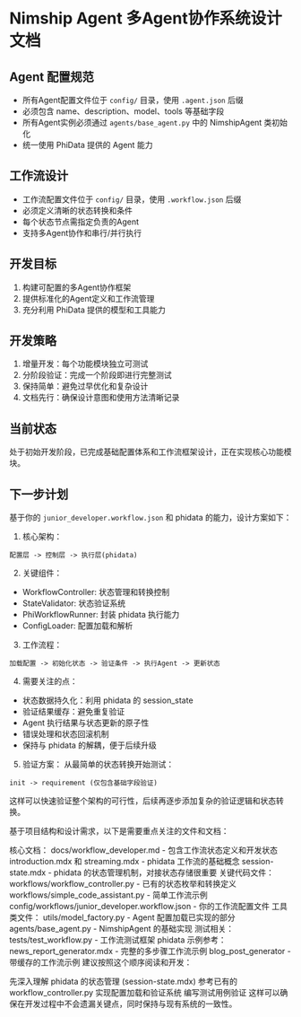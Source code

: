 # Nimship Agent 多Agent协作系统设计文档

## Agent 配置规范
- 所有Agent配置文件位于 `config/` 目录，使用 `.agent.json` 后缀
- 必须包含 name、description、model、tools 等基础字段
- 所有Agent实例必须通过 `agents/base_agent.py` 中的 NimshipAgent 类初始化
- 统一使用 PhiData 提供的 Agent 能力

## 工作流设计
- 工作流配置文件位于 `config/` 目录，使用 `.workflow.json` 后缀
- 必须定义清晰的状态转换和条件
- 每个状态节点需指定负责的Agent
- 支持多Agent协作和串行/并行执行

## 开发目标
1. 构建可配置的多Agent协作框架
2. 提供标准化的Agent定义和工作流管理
3. 充分利用 PhiData 提供的模型和工具能力

## 开发策略
1. 增量开发：每个功能模块独立可测试
2. 分阶段验证：完成一个阶段即进行完整测试
3. 保持简单：避免过早优化和复杂设计
4. 文档先行：确保设计意图和使用方法清晰记录

## 当前状态
处于初始开发阶段，已完成基础配置体系和工作流框架设计，正在实现核心功能模块。

## 下一步计划

基于你的 `junior_developer.workflow.json` 和 phidata 的能力，设计方案如下：

1. 核心架构：
```
配置层 -> 控制层 -> 执行层(phidata)
```

2. 关键组件：
- WorkflowController: 状态管理和转换控制
- StateValidator: 状态验证系统
- PhiWorkflowRunner: 封装 phidata 执行能力
- ConfigLoader: 配置加载和解析

3. 工作流程：
```
加载配置 -> 初始化状态 -> 验证条件 -> 执行Agent -> 更新状态
```

4. 需要关注的点：
- 状态数据持久化：利用 phidata 的 session_state
- 验证结果缓存：避免重复验证
- Agent 执行结果与状态更新的原子性
- 错误处理和状态回滚机制
- 保持与 phidata 的解耦，便于后续升级

5. 验证方案：
从最简单的状态转换开始测试：
```
init -> requirement (仅包含基础字段验证)
```

这样可以快速验证整个架构的可行性，后续再逐步添加复杂的验证逻辑和状态转换。

基于项目结构和设计需求，以下是需要重点关注的文件和文档：

核心文档：
docs/workflow_developer.md - 包含工作流状态定义和开发状态
introduction.mdx 和 streaming.mdx - phidata 工作流的基础概念
session-state.mdx - phidata 的状态管理机制，对接状态存储很重要
关键代码文件：
workflows/workflow_controller.py - 已有的状态枚举和转换定义
workflows/simple_code_assistant.py - 简单工作流示例
config/workflows/junior_developer.workflow.json - 你的工作流配置文件
工具类文件：
utils/model_factory.py - Agent 配置加载已实现的部分
agents/base_agent.py - NimshipAgent 的基础实现
测试相关：
tests/test_workflow.py - 工作流测试框架
phidata 示例参考：
news_report_generator.mdx - 完整的多步骤工作流示例
blog_post_generator - 带缓存的工作流示例
建议按照这个顺序阅读和开发：

先深入理解 phidata 的状态管理 (session-state.mdx)
参考已有的 workflow_controller.py
实现配置加载和验证系统
编写测试用例验证
这样可以确保在开发过程中不会遗漏关键点，同时保持与现有系统的一致性。
